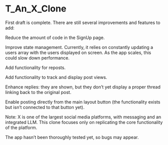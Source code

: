﻿# T_An_X_Clone

First draft is complete.
There are still several improvements and features to add:

Reduce the amount of code in the SignUp page.

Improve state management. Currently, it relies on constantly updating a users array with the users displayed on screen. As the app scales, this could slow down performance.

Add functionality for reposts.

Add functionality to track and display post views.

Enhance replies: they are shown, but they don’t yet display a proper thread linking back to the original post.

Enable posting directly from the main layout button (the functionality exists but isn’t connected to that button yet).

Note: X is one of the largest social media platforms, with messaging and an integrated LLM. This clone focuses only on replicating the core functionality of the platform.

The app hasn’t been thoroughly tested yet, so bugs may appear.

